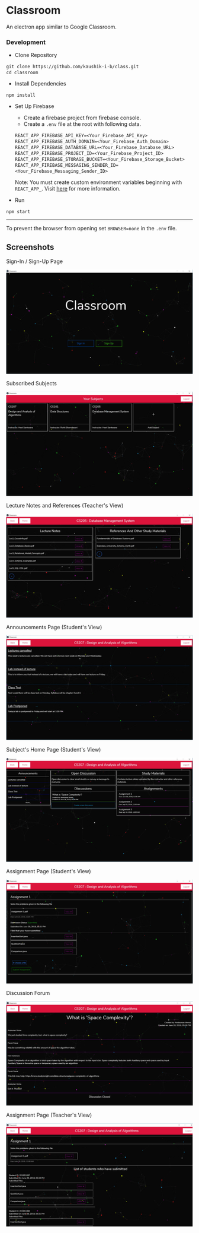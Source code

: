 # Classroom
An electron app similar to Google Classroom.


### Development

- Clone Repository
```
git clone https://github.com/kaushik-i-b/class.git
cd classroom
```

- Install Dependencies
```
npm install
```

- Set Up Firebase
	- Create a firebase project from firebase console.
	- Create a `.env` file at the root with following data.
	```
	REACT_APP_FIREBASE_API_KEY=<Your_Firebase_API_Key>
	REACT_APP_FIREBASE_AUTH_DOMAIN=<Your_Firebase_Auth_Domain>
	REACT_APP_FIREBASE_DATABASE_URL=<Your_Firebase_Database_URL>
	REACT_APP_FIREBASE_PROJECT_ID=<Your_Firebase_Project_ID>
	REACT_APP_FIREBASE_STORAGE_BUCKET=<Your_Firebase_Storage_Bucket>
	REACT_APP_FIREBASE_MESSAGING_SENDER_ID=<Your_Firebase_Messaging_Sender_ID>
	```
	Note: You must create custom environment variables beginning with `REACT_APP_`. Visit [here](https://github.com/facebook/create-react-app/blob/master/packages/react-scripts/template/README.md#adding-development-environment-variables-in-env) for more information.

- Run
```
npm start
```
------------------------------------------------------------------

To prevent the browser from opening set `BROWSER=none` in the `.env` file.

## Screenshots

Sign-In / Sign-Up Page

![Main Page](./screenshots/Screenshot-1.JPG)

Subscribed Subjects

![Subscribed Subjects](./screenshots/Screenshot-2.JPG)

Lecture Notes and References (Teacher's View)

![Lecture Notes and References](./screenshots/Screenshot-3.JPG)

Announcements Page (Student's View)

![Announcements Page](./screenshots/Screenshot-4.JPG)

Subject's Home Page (Student's View)

![Subject's Home Page](./screenshots/Screenshot-5.JPG)

Assignment Page (Student's View)

![Assignment Page](./screenshots/Screenshot-6.JPG)

Discussion Forum

![Discussion](./screenshots/Screenshot-7.JPG)

Assignment Page (Teacher's View)

![Assigment](./screenshots/Screenshot-8.JPG)
